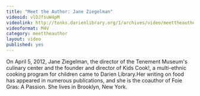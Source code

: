 ```yaml
---
title: "Meet the Author: Jane Ziegelman"
videoid: vlDJfsuW4pM
videolink: http://tonks.darienlibrary.org/1/archives/video/meettheauthor/20120405_jane_ziegelman.m4v
videoformat: M4V
category: meettheauthor
layout: video
published: yes
---
```


On April 5, 2012, Jane Ziegelman, the director of the Tenement Museum's culinary center and the founder and director of Kids Cook!, a multi-ethnic cooking program for children came to Darien Library.Her writing on food has appeared in numerous publications, and she is the coauthor of Foie Gras: A Passion. She lives in Brooklyn, New York.